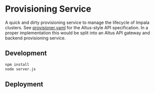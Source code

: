 # Provisioning Service

A quick and dirty provisioning service to manage the lifecycle of Impala clusters.  See
[provisioner.yaml](./provisioner.yaml) for the Altus-style API specification.  In a proper
implementation this would be split into an Altus API gateway and backend provisioning service.

## Development

```sh
npm install
node server.js
```

## Deployment

